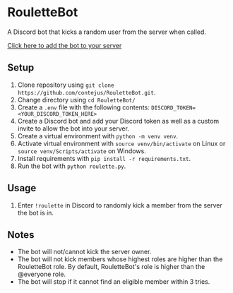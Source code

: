 # RouletteBot
A Discord bot that kicks a random user from the server when called.

[Click here to add the bot to your server](https://discord.com/api/oauth2/authorize?client_id=721577851458945085&permissions=268435494&scope=bot)

## Setup
1. Clone repository using `git clone https://github.com/contejus/RouletteBot.git`.
2. Change directory using `cd RouletteBot/`
3. Create a `.env` file with the following contents:
    `DISCORD_TOKEN=<YOUR_DISCORD_TOKEN_HERE>`
4. Create a Discord bot and add your Discord token as well as a custom invite to allow the bot into your server.
5. Create a virtual environment with `python -m venv venv`.
6. Activate virtual environment with `source venv/bin/activate` on Linux or `source venv/Scripts/activate` on Windows.
7. Install requirements with `pip install -r requirements.txt`.
8. Run the bot with `python roulette.py`.

## Usage
1. Enter `!roulette` in Discord to randomly kick a member from the server the bot is in.

## Notes
- The bot will not/cannot kick the server owner. 
- The bot will not kick members whose highest roles are higher than the RouletteBot role. By default, RouletteBot's role is higher than the @everyone role. 
- The bot will stop if it cannot find an eligible member within 3 tries. 
